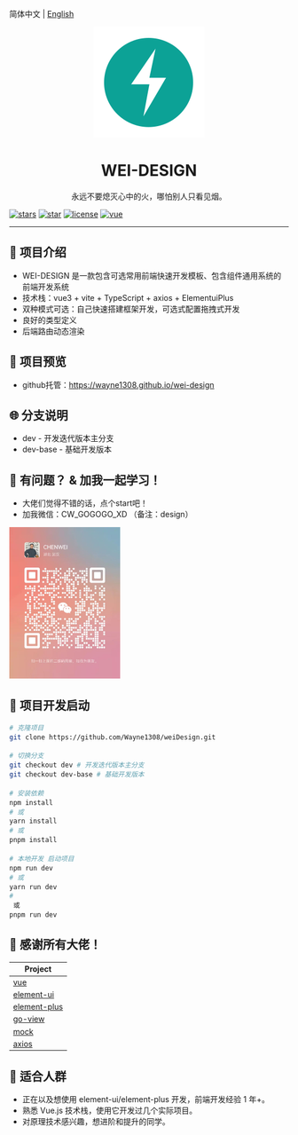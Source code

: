 简体中文 | [English](./README.en.md)

<div align="center"><img width="200" src="./src/assets/logo.png"/>
<h1> WEI-DESIGN </h1>

<p>永远不要熄灭心中的火，哪怕别人只看见烟。</p>
</div>

[![stars](https://img.shields.io/github/stars/Wayne1308/weiDesign?style=flat-square&logo=GitHub)](https://github.com/Wayne1308/weiDesign)
[![star](https://gitee.com/Wayne1308/wei-design/badge/star.svg?theme=gray)](https://gitee.com/Wayne1308/wei-design)
[![license](https://img.shields.io/github/license/Wayne1308/weiDesign?style=flat-square)](https://en.wikipedia.org/wiki/MulanPSL-2.0)
[![vue](https://img.shields.io/badge/vue-3.2.41-brightgreen.svg?style=flat-square)](https://github.com/vuejs/vue)

---

## 🍊 项目介绍

- WEI-DESIGN 是一款包含可选常用前端快速开发模板、包含组件通用系统的前端开发系统
- 技术栈：vue3 + vite + TypeScript + axios + ElementuiPlus
- 双种模式可选：自己快速搭建框架开发，可选式配置拖拽式开发
- 良好的类型定义
- 后端路由动态渲染

## 🍚 项目预览
- github托管：https://wayne1308.github.io/wei-design

## 🌐 分支说明

-   dev - 开发迭代版本主分支
-   dev-base - 基础开发版本

## 🍻 有问题？ & 加我一起学习！

-   大佬们觉得不错的话，点个start吧！
-   加我微信：CW_GOGOGO_XD （备注：design）
  
<img width="200px" src="public/me.png">

## 🌱 项目开发启动

```bash
# 克隆项目
git clone https://github.com/Wayne1308/weiDesign.git

# 切换分支
git checkout dev # 开发迭代版本主分支
git checkout dev-base # 基础开发版本

# 安装依赖
npm install
# 或
yarn install
# 或
pnpm install

# 本地开发 启动项目
npm run dev
# 或
yarn run dev
#
 或
pnpm run dev
```

## 🎨 感谢所有大佬！

| Project                                                      |
| ------------------------------------------------------------ |
| [vue](https://github.com/vuejs/vue)                          |
| [element-ui](https://github.com/ElemeFE/element)             |
| [element-plus](https://github.com/element-plus/element-plus) |
| [go-view](https://gitee.com/dromara/go-view)                 |
| [mock](https://github.com/nuysoft/Mock)                      |
| [axios](https://github.com/axios/axios)                      |

## 💚 适合人群

-   正在以及想使用 element-ui/element-plus 开发，前端开发经验 1 年+。
-   熟悉 Vue.js 技术栈，使用它开发过几个实际项目。
-   对原理技术感兴趣，想进阶和提升的同学。
